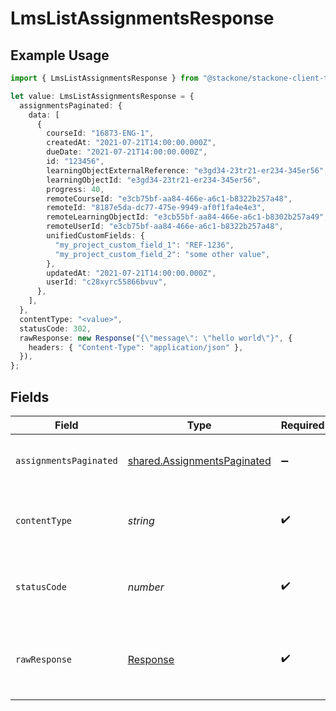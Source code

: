 # LmsListAssignmentsResponse

## Example Usage

```typescript
import { LmsListAssignmentsResponse } from "@stackone/stackone-client-ts/sdk/models/operations";

let value: LmsListAssignmentsResponse = {
  assignmentsPaginated: {
    data: [
      {
        courseId: "16873-ENG-1",
        createdAt: "2021-07-21T14:00:00.000Z",
        dueDate: "2021-07-21T14:00:00.000Z",
        id: "123456",
        learningObjectExternalReference: "e3gd34-23tr21-er234-345er56",
        learningObjectId: "e3gd34-23tr21-er234-345er56",
        progress: 40,
        remoteCourseId: "e3cb75bf-aa84-466e-a6c1-b8322b257a48",
        remoteId: "8187e5da-dc77-475e-9949-af0f1fa4e4e3",
        remoteLearningObjectId: "e3cb55bf-aa84-466e-a6c1-b8302b257a49",
        remoteUserId: "e3cb75bf-aa84-466e-a6c1-b8322b257a48",
        unifiedCustomFields: {
          "my_project_custom_field_1": "REF-1236",
          "my_project_custom_field_2": "some other value",
        },
        updatedAt: "2021-07-21T14:00:00.000Z",
        userId: "c28xyrc55866bvuv",
      },
    ],
  },
  contentType: "<value>",
  statusCode: 302,
  rawResponse: new Response("{\"message\": \"hello world\"}", {
    headers: { "Content-Type": "application/json" },
  }),
};
```

## Fields

| Field                                                                             | Type                                                                              | Required                                                                          | Description                                                                       |
| --------------------------------------------------------------------------------- | --------------------------------------------------------------------------------- | --------------------------------------------------------------------------------- | --------------------------------------------------------------------------------- |
| `assignmentsPaginated`                                                            | [shared.AssignmentsPaginated](../../../sdk/models/shared/assignmentspaginated.md) | :heavy_minus_sign:                                                                | The list of assignments was retrieved.                                            |
| `contentType`                                                                     | *string*                                                                          | :heavy_check_mark:                                                                | HTTP response content type for this operation                                     |
| `statusCode`                                                                      | *number*                                                                          | :heavy_check_mark:                                                                | HTTP response status code for this operation                                      |
| `rawResponse`                                                                     | [Response](https://developer.mozilla.org/en-US/docs/Web/API/Response)             | :heavy_check_mark:                                                                | Raw HTTP response; suitable for custom response parsing                           |